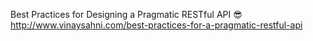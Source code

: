 Best Practices for Designing a Pragmatic RESTful API 😎
http://www.vinaysahni.com/best-practices-for-a-pragmatic-restful-api
